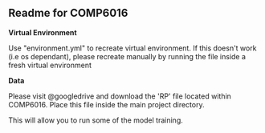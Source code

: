 ## Readme for COMP6016


**Virtual Environment**

  Use "environment.yml" to recreate virtual environment. If this doesn't work (i.e os dependant), please recreate manually by running the file inside a fresh virtual environment

  

**Data**

  Please visit @googledrive and download the 'RP' file located within COMP6016.
  Place this file inside the main project directory. 
  
  This will allow you to run some of the model training.
